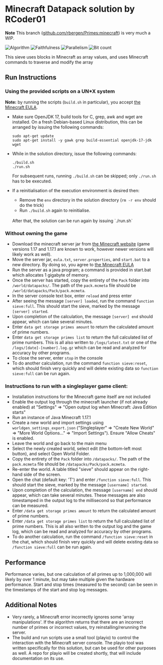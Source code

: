 # Minecraft Datapack solution by RCoder01

**Note** This branch ([github.com/rbergen/Primes:minecraft](https://github.com/rbergen/Primes/tree/minecraft)) is very much a WIP.

![Algorithm](https://img.shields.io/badge/Algorithm-base-green)
![Faithfulness](https://img.shields.io/badge/Faithful-no-yellowgreen)
![Parallelism](https://img.shields.io/badge/Parallel-unknown-yellowgreen)
![Bit count](https://img.shields.io/badge/Bits-unknown-yellowgreen)

This sieve uses blocks in Minecraft as array values, and uses Minecraft commands to traverse and modify the array

## Run Instructions

### Using the provided scripts on a UN*X system
**Note:** by running the scripts (`build.sh` in particular), you accept [the Minecraft EULA](https://account.mojang.com/documents/minecraft_eula).
- Make sure OpenJDK 17, build tools for C, grep, awk and wget are installed. On a fresh Debian-based Linux distribution, this can be arranged by issuing the following commands:
  ```
  sudo apt-get update
  sudo apt-get install -y gawk grep build-essential openjdk-17-jdk wget
  ```

- While in the solution directory, issue the following commands:
  ```
  ./build.sh
  ./run.sh
  ```
  For subsequent runs, running `./build.sh` can be skipped; only `./run.sh` has to be executed.

- If a reinitialisation of the execution environment is desired then:
  - Remove the `env` directory in the solution directory (`rm -r env` should do the trick)
  - Run `./build.sh` again to reinitialise.
  
  <br/>
  After that, the solution can be run again by issuing `./run.sh` 

### Without owning the game
 - Download the minecraft server jar from [the Minecraft website](https://www.minecraft.net/en-us/download/server) (game versions 1.17 and 1.17.1 are known to work, however newer versions will likely work as well).
 - Move the server jar, `eula.txt`, `server.properties`, and `start.bat` to a new directory. By doing so, you agree to [the Minecraft EULA](https://account.mojang.com/documents/minecraft_eula)
 - Run the server as a java program; a command is provided in start.bat which allocates 1 gigabyte of memory. 
 - Once the server has started, copy the entirety of the `Pack` folder into `/world/datapacks/`. The path of the `pack.mcmeta` file should be `/world/datapacks/Pack/pack.mcmeta`.
 - In the server console text box, enter `reload` and press enter
 - After seeing the message `[server] loaded`, run the command `function sieve:full`. This should start the sieve, marked by the message `[server] started`.
 - Upon completion of the calculation, the message `[server] end` should appear, which can take several minutes.
 - Enter `data get storage primes amount` to return the calculated amount of prime numbers.
 - Enter `data get storage primes list` to return the full calculated list of prime numbers. This is all also written to `/logs/latest.txt` or one of the `/logs/[date]-[number].log.gz` which can be read and analyzed for accuracy by other programs.
 - To close the server, enter `stop` in the console
 - To do another calculation, run the command `function sieve:reset`, which should finish very quickly and will delete existing data so `function sieve:full` can be run again.

### Instructions to run with a singleplayer game client:
 - Installation instructions for the Minecraft game itself are not included
 - Enable the output log through the minecraft launcher (if not already enabled) at "Settings" => "Open output log when Minecraft: Java Edition starts"
 - Run an instance of Java Minecraft 1.17.1
 - Create a new world and import settings using `worldgen_settings_export.json` ("Singleplayer" => "Create New World" => "More World Options..." => "Import Settings"). Ensure "Allow Cheats" is enabled.
 - Leave the world and go back to the main menu
 - Select the newly created world, select edit (the bottom-left most button), and select Open World Folder.
 - Copy the entirety of the `Pack` folder into `/datapacks/`. The path of the `pack.mcmeta` file should be `/datapacks/Pack/pack.mcmeta`.
 - Re-enter the world. A table titled "sieve" should appear on the right-hand side of the screen.
 - Open the chat (default key: 'T') and enter `/function sieve:full`. This should start the sieve, marked by the message `[username] started`.
 - Upon completion of the calculation, the message `[username] end` should appear, which can take several minutes. These messages are also timestamped in the output log to the millisecond so that performance can be measured.
 - Enter `/data get storage primes amount` to return the calculated amount of prime numbers.
 - Enter `/data get storage primes list` to return the full calculated list of prime numbers. This is all also written to the output log and the game log, which can be read and analyzed for accuracy by other programs.
 - To do another calculation, run the command `/function sieve:reset` in the chat, which should finish very quickly and will delete existing data so `/function sieve:full` can be run again.

## Performance
Performance varies, but one calculation of all primes up to 1,000,000 will likely by over 1 minute, but may take multiple given the hardware performance. Start and stop times (measured to the second) can be seen in the timestamps of the start and stop log messages.

## Additional Notes
- Very rarely, a Minecraft error incorrectly ignores some 'array manipulations'. If the algorithm returns that there are an incorrect number of primes or incorrect values, try reinstalling/rerunning the server.
- The build and run scripts use a small tool (playio) to control the interaction with the Minecraft server console. The playio tool was written specifically for this solution, but can be used for other purposes as well. A repo for playio will be created shortly, that will include documentation on its use.
